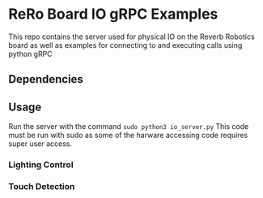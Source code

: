 # ReRo Board IO gRPC Examples
This repo contains the server used for physical IO on the Reverb Robotics board as well as examples for connecting to and executing calls using python gRPC

## Dependencies

## Usage
Run the server with the command ```sudo python3 io_server.py``` This code must be run with sudo as some of the harware accessing code requires super user access.

### Lighting Control

### Touch Detection